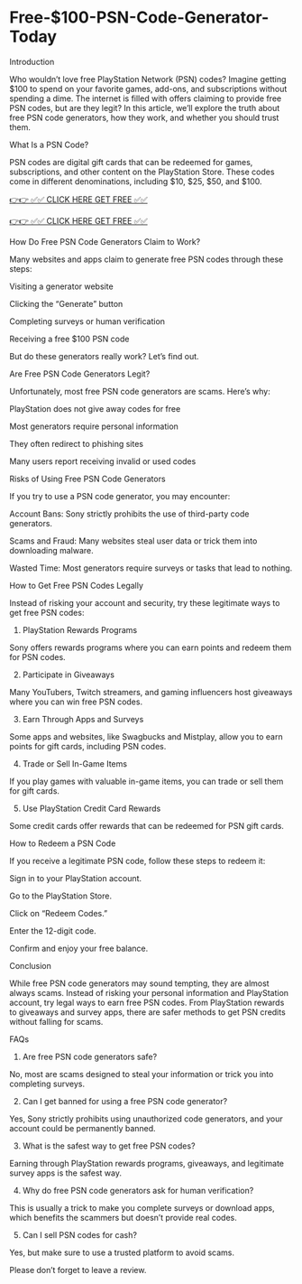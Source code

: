 # Free-$100-PSN-Code-Generator-Today
Introduction

Who wouldn’t love free PlayStation Network (PSN) codes? Imagine getting $100 to spend on your favorite games, add-ons, and subscriptions without spending a dime. The internet is filled with offers claiming to provide free PSN codes, but are they legit? In this article, we’ll explore the truth about free PSN code generators, how they work, and whether you should trust them.

What Is a PSN Code?

PSN codes are digital gift cards that can be redeemed for games, subscriptions, and other content on the PlayStation Store. These codes come in different denominations, including $10, $25, $50, and $100.

[👉👉 ✅✅ CLICK HERE GET FREE ✅✅](https://bd.xebecreward.com/)

[👉👉 ✅✅ CLICK HERE GET FREE ✅✅](https://bd.xebecreward.com/)

How Do Free PSN Code Generators Claim to Work?

Many websites and apps claim to generate free PSN codes through these steps:

Visiting a generator website

Clicking the “Generate” button

Completing surveys or human verification

Receiving a free $100 PSN code

But do these generators really work? Let’s find out.

Are Free PSN Code Generators Legit?

Unfortunately, most free PSN code generators are scams. Here’s why:

PlayStation does not give away codes for free

Most generators require personal information

They often redirect to phishing sites

Many users report receiving invalid or used codes

Risks of Using Free PSN Code Generators

If you try to use a PSN code generator, you may encounter:

Account Bans: Sony strictly prohibits the use of third-party code generators.

Scams and Fraud: Many websites steal user data or trick them into downloading malware.

Wasted Time: Most generators require surveys or tasks that lead to nothing.

How to Get Free PSN Codes Legally

Instead of risking your account and security, try these legitimate ways to get free PSN codes:

1. PlayStation Rewards Programs

Sony offers rewards programs where you can earn points and redeem them for PSN codes.

2. Participate in Giveaways

Many YouTubers, Twitch streamers, and gaming influencers host giveaways where you can win free PSN codes.

3. Earn Through Apps and Surveys

Some apps and websites, like Swagbucks and Mistplay, allow you to earn points for gift cards, including PSN codes.

4. Trade or Sell In-Game Items

If you play games with valuable in-game items, you can trade or sell them for gift cards.

5. Use PlayStation Credit Card Rewards

Some credit cards offer rewards that can be redeemed for PSN gift cards.

How to Redeem a PSN Code

If you receive a legitimate PSN code, follow these steps to redeem it:

Sign in to your PlayStation account.

Go to the PlayStation Store.

Click on “Redeem Codes.”

Enter the 12-digit code.

Confirm and enjoy your free balance.

Conclusion

While free PSN code generators may sound tempting, they are almost always scams. Instead of risking your personal information and PlayStation account, try legal ways to earn free PSN codes. From PlayStation rewards to giveaways and survey apps, there are safer methods to get PSN credits without falling for scams.

FAQs

1. Are free PSN code generators safe?

No, most are scams designed to steal your information or trick you into completing surveys.

2. Can I get banned for using a free PSN code generator?

Yes, Sony strictly prohibits using unauthorized code generators, and your account could be permanently banned.

3. What is the safest way to get free PSN codes?

Earning through PlayStation rewards programs, giveaways, and legitimate survey apps is the safest way.

4. Why do free PSN code generators ask for human verification?

This is usually a trick to make you complete surveys or download apps, which benefits the scammers but doesn’t provide real codes.

5. Can I sell PSN codes for cash?

Yes, but make sure to use a trusted platform to avoid scams.

Please don’t forget to leave a review.
